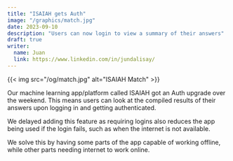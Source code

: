 ```yaml
---
title: "ISAIAH gets Auth"
image: "/graphics/match.jpg"
date: 2023-09-10
description: "Users can now login to view a summary of their answers"
draft: true
writer:
  name: Juan
  link: https://www.linkedin.com/in/jundalisay/
---
```



{{< img src="/og/match.jpg" alt="ISAIAH Match" >}}


Our machine learning app/platform called ISAIAH got an Auth upgrade over the weekend. This means users can look at the compiled results of their answers upon logging in and getting authenticated. 


We delayed adding this feature as requiring logins also reduces the app being used if the login fails, such as when the internet is not available. 

We solve this by having some parts of the app capable of working offline, while other parts needing internet to work online.  
